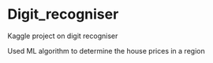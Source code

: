 # Digit_recogniser
Kaggle project on digit recogniser


Used ML algorithm to determine the house prices in a region
